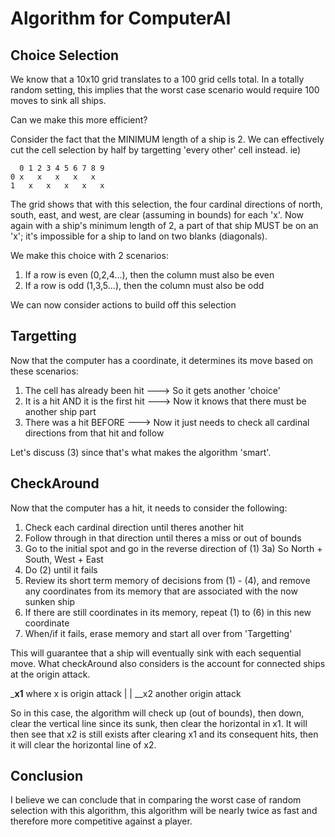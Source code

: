 # Algorithm for ComputerAI

## Choice Selection

We know that a 10x10 grid translates to a 100 grid cells total. In a totally random setting,
this implies that the worst case scenario would require 100 moves to sink all ships.

Can we make this more efficient?

Consider the fact that the MINIMUM length of a ship is 2. We can effectively cut
the cell selection by half by targetting 'every other' cell instead.
ie)
  
  
      0 1 2 3 4 5 6 7 8 9
    0 x   x   x   x   x
    1   x   x   x   x   x

The grid shows that with this selection, the four cardinal directions of north, south, east, and
west, are clear (assuming in bounds) for each 'x'. Now again with a ship's minimum length of 2,
a part of that ship MUST be on an 'x'; it's impossible for a ship to land on two blanks (diagonals).

We make this choice with 2 scenarios:
  1) If a row is even (0,2,4...), then the column must also be even
  2) If a row is odd (1,3,5...), then the column must also be odd

We can now consider actions to build off this selection

## Targetting

Now that the computer has a coordinate, it determines its move based on these scenarios:
  1) The cell has already been hit ---> So it gets another 'choice'
  2) It is a hit AND it is the first hit ---> Now it knows that there must be another ship part
  3) There was a hit BEFORE ---> Now it just needs to check all cardinal directions from that hit and follow
 
Let's discuss (3) since that's what makes the algorithm 'smart'.

## CheckAround

Now that the computer has a hit, it needs to consider the following:
  1) Check each cardinal direction until theres another hit
  2) Follow through in that direction until theres a miss or out of bounds
  3) Go to the initial spot and go in the reverse direction of (1) 
        3a) So North + South, West + East
  4) Do (2) until it fails
  5) Review its short term memory of decisions from (1) - (4), and remove any coordinates
      from its memory that are associated with the now sunken ship
  6) If there are still coordinates in its memory, repeat (1) to (6) in this new coordinate
  7) When/if it fails, erase memory and start all over from 'Targetting'

This will guarantee that a ship will eventually sink with each sequential move. What checkAround
also considers is the account for connected ships at the origin attack.

___x1__ where x is origin attack
   |
   |
 __x2 another origin attack

So in this case, the algorithm will check up (out of bounds), then down, clear the vertical line since its 
sunk, then clear the horizontal in x1. It will then see that x2 is still exists after clearing x1 and its
consequent hits, then it will clear the horizontal line of x2. 

## Conclusion

I believe we can conclude that in comparing the worst case of random selection with this algorithm,
this algorithm will be nearly twice as fast and therefore more competitive against a player.

